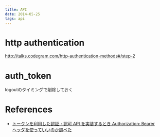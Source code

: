 ```yaml
---
title: API
date: 2014-05-25
tags: api
---
```



# http authentication

<http://talks.codegram.com/http-authentication-methods#/step-2>

# auth_token

logoutのタイミングで削除しておく



# References

+ [トークンを利用した認証・認可 API を実装するとき Authorization: Bearer ヘッダを使っていいのか調べた](http://qiita.com/uasi/items/cfb60588daa18c2ec6f5)
